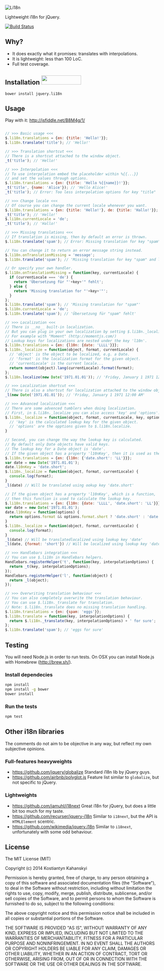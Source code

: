 ![Li18n](https://kostia-github.s3.amazonaws.com/jquery.li18n.svg)

Lightweight i18n for jQuery.

[![Build Status](https://travis-ci.org/kostia/jquery.li18n.png)](https://travis-ci.org/kostia/jquery.li18n)

## Why?

* It does exactly what it promises: translates with interpolations.
* It is lightweight: less than 100 LoC.
* Full test coverage.

## Installation <a href="http://bower.io/search/?q=jquery.li18n"><img src="https://github.com/benschwarz/bower-badges/raw/gh-pages/badge@2x.png" width="130" height="30"></a>

```
bower install jquery.li18n
```

## Usage

Play with it: http://jsfiddle.net/B8M4g/1/

```javascript

// >>> Basic usage <<<
$.li18n.translations = {en: {title: 'Hello!'}};
$.li18n.translate('title'); // 'Hello!'

// >>> Translation shortcut <<<
// There is a shortcut attached to the window object.
_t('title'); // 'Hello!'

// >>> Interpolation <<<
// To use interpolation embed the placeholder within %{{...}}
// and set the values through options.
$.li18n.translations = {en: {title: 'Hello %{{name}}!'}};
_t('title', {name: 'Alice'}); // 'Hello Alice!'
_t('title'); // Error: Too less interpolation options for key "title"

// >>> Change locale <<<
// Of course you can change the current locale whenever you want.
$.li18n.translations = {en: {title: 'Hello!'}, de: {title: 'Hallo!'}};
_t('title'); // 'Hello!'
$.li18n.currentLocale = 'de';
_t('title'); // 'Hallo!'

// >>> Missing translations <<<
// If translation is missing, then by default an error is thrown.
$.li18n.translate('spam'); // Error: Missing translation for key "spam"

// You can change it to return an error message string instead.
$.li18n.onTranslationMissing = 'message';
$.li18n.translate('spam'); // 'Missing translation for key "spam" and locale "en"

// Or specify your own handler.
$.li18n.onTranslationMissing = function(key, currentLocale) {
  if (currentLocale === 'de') {
    return 'Übersetzung für "'+key+'" fehlt';
  } else {
    return 'Missing translation for "'+key+'"';
  }
};
$.li18n.translate('spam'); // 'Missing translation for "spam"'
$.li18n.currentLocale = 'de';
$.li18n.translate('spam'); // 'Übersetzung für "spam" fehlt'

// >>> Localization <<<
// There is __no__ built-in localization.
// But you can plug in your own localization by setting $.li18n._localize function.
// For example with "Moment" (http://momentjs.com/)
// Lookup keys for localizations are nested under the key 'l10n'.
$.li18n.translations = {en: {l10n: {date: 'LLLL'}}};
$.li18n._localize = function(object, format, currentLocale) {
  // 'object' is the object to be localized, e.g. a Date.
  // 'format' is the localization format for the given object.
  // 'currentLocale' is the current locale...
  return moment(object).lang(currentLocale).format(format);
};
$.li18n.localize(new Date('1971.01.01')); // 'Friday, January 1 1971 12:00 AM'

// >>> Localization shortcut <<<
// There is also a shortcut for localization attached to the window object.
_l(new Date('1971.01.01')); // 'Friday, January 1 1971 12:00 AM'

// >>> Advanced localization <<<
// There are some advenced tumblers when doing localization.
// First, in $.li18n._localize you can also access 'key' and 'options':
$.li18n._localize = function(object, format, currentLocale, key, options) {
  // 'key' is the calculated lookup key for the given object.
  // 'options' are the opptions given to $.li18n.localize.
}

// Second, you can change the way the lookup key is calculated.
// By default only Date objects have valid keys.
// The lookup key for a Date object is 'date'.
// If the given object has a property 'l10nKey', then it is used as the lookup key
$.li18n.translations = {en: {l10n: {'date.short': 'LL'}}};
var date = new Date('1971.01.01');
date.l10nKey = 'date.short';
$.li18n._localize = function(object, format, currentLocale) {
  console.log(format);
}
_l(date) // Will be translated using ookup key 'date.short'

// If the given object has a property 'l10nKey', which is a function,
// then this function is used to calculate the lookup key.
$.li18n.translations = {en: {l10n: {date: 'LLLL', 'date.short': 'LL'}}};
var date = new Date('1971.01.01');
date.l10nKey = function(options) {
  return options.format && options.format.short ? 'date.short' : 'date';
}
$.li18n._localize = function(object, format, currentLocale) {
  console.log(format);
}
_l(date) // Will be translatedlocalized using lookup key 'date'
_l(date, {format: 'short'}) // Will be localized using lookup key 'date.short'

// >>> Handlebars integration <<<
// You can use $.li18n in Handlebars helpers.
Handlebars.registerHelper('t', function(key, interpolationOptions) {
  return _t(key, interpolationOptions);
});
Handlebars.registerHelper('l', function(object) {
  return _l(object);
});

// >>> Overwriting translation behaviour <<<
// You can also completely overwrite the translation behaviour.
// You can use $.li18n._translate for translation.
// Note: $.li18n._translate does no missing translation handling.
$.li18n.translations = {en: {spam: 'eggs'}};
$.li18n.translate = function(key, interpolationOptions) {
  return $.li18n._translate(key, interpolationOptions) + ' for sure';
};
$.li18n.translate('spam'); // 'eggs for sure'
```

## Testing

You will need Node.js in order to run tests.
On OSX you can install Node.js with Homebrew (http://brew.sh/).

### Install dependecies

```bash
npm install
npm install -g bower
bower install
```

### Run the tests

```bash
npm test
```

## Other i18n libraries

The comments do not aim to be objective in any way, but reflect my own subjective opinions.

### Full-features heavyweights

* https://github.com/jquery/globalize Standard i18n lib by jQuery guys.
* https://github.com/airbnb/polyglot.js Feature list similar to `globalize`, but not specific to jQuery.

### Lightweights

* https://github.com/jamuhl/i18next Great i18n for jQuery, but does a little bit too much for my taste.
* https://github.com/recurser/jquery-i18n Similar to `i18next`, but the API is `HTMLElement` scentric.
* https://github.com/wikimedia/jquery.i18n Similar to `i18next`, unfortunately with some odd behaviour.

## License

The MIT License (MIT)

Copyright (c) 2014 Kostiantyn Kahanskyi

Permission is hereby granted, free of charge, to any person obtaining a copy
of this software and associated documentation files (the "Software"), to deal
in the Software without restriction, including without limitation the rights
to use, copy, modify, merge, publish, distribute, sublicense, and/or sell
copies of the Software, and to permit persons to whom the Software is
furnished to do so, subject to the following conditions:

The above copyright notice and this permission notice shall be included in all
copies or substantial portions of the Software.

THE SOFTWARE IS PROVIDED "AS IS", WITHOUT WARRANTY OF ANY KIND, EXPRESS OR
IMPLIED, INCLUDING BUT NOT LIMITED TO THE WARRANTIES OF MERCHANTABILITY,
FITNESS FOR A PARTICULAR PURPOSE AND NONINFRINGEMENT. IN NO EVENT SHALL THE
AUTHORS OR COPYRIGHT HOLDERS BE LIABLE FOR ANY CLAIM, DAMAGES OR OTHER
LIABILITY, WHETHER IN AN ACTION OF CONTRACT, TORT OR OTHERWISE, ARISING FROM,
OUT OF OR IN CONNECTION WITH THE SOFTWARE OR THE USE OR OTHER DEALINGS IN THE
SOFTWARE.
